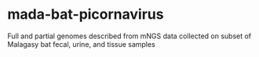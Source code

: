 # mada-bat-picornavirus
Full and partial genomes described from mNGS data collected on subset of Malagasy bat fecal, urine, and tissue samples
